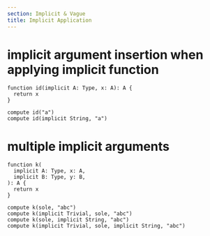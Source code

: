 ```yaml
---
section: Implicit & Vague
title: Implicit Application
---
```


# implicit argument insertion when applying implicit function

```cicada
function id(implicit A: Type, x: A): A {
  return x
}

compute id("a")
compute id(implicit String, "a")
```

# multiple implicit arguments

```cicada
function k(
  implicit A: Type, x: A,
  implicit B: Type, y: B,
): A {
  return x
}

compute k(sole, "abc")
compute k(implicit Trivial, sole, "abc")
compute k(sole, implicit String, "abc")
compute k(implicit Trivial, sole, implicit String, "abc")
```
